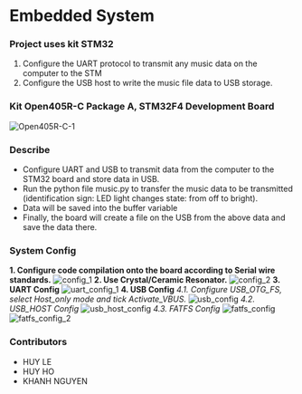 # Embedded System
### Project uses kit STM32
1. Configure the UART protocol to transmit any music data on the computer to the STM
2. Configure the USB host to write the music file data to USB storage.

### Kit Open405R-C Package A, STM32F4 Development Board
![Open405R-C-1](https://i.imgur.com/DQVrHfb.jpg)

### Describe
- Configure UART and USB to transmit data from the computer to the STM32 board and store data in USB.
- Run the python file music.py to transfer the music data to be transmitted (identification sign: LED light changes state: from off to bright).
- Data will be saved into the buffer variable
- Finally, the board will create a file on the USB from the above data and save the data there.

### System Config
**1. Configure code compilation onto the board according to Serial wire standards.**
![config_1](https://github.com/huyle-hcmus/step-counting-device/assets/132913421/8678cf5c-0cfd-467d-adf7-68db98e43baf)
**2. Use Crystal/Ceramic Resonator.**
![config_2](https://github.com/huyle-hcmus/step-counting-device/assets/132913421/f776eb8b-b380-4168-85b8-a2c570acdba5)
**3. UART Config**
![uart_config_1](https://github.com/huyle-hcmus/step-counting-device/assets/132913421/beb1a1a8-c176-458f-9b04-e23c4822c02a)
**4. USB Config**
*4.1. Configure USB_OTG_FS, select Host_only mode and tick Activate_VBUS.*
![usb_config](https://github.com/huyle-hcmus/step-counting-device/assets/132913421/352ec470-56f7-444c-99a2-82ab0ff68ddf)
*4.2. USB_HOST Config*
![usb_host_config](https://github.com/huyle-hcmus/step-counting-device/assets/132913421/f0130782-3475-4e01-97a2-73b41d8f8a7e)
*4.3. FATFS Config*
![fatfs_config](https://github.com/huyle-hcmus/step-counting-device/assets/132913421/bbff8832-bc36-4339-96b6-5f26654f01a5)
![fatfs_config_2](https://github.com/huyle-hcmus/step-counting-device/assets/132913421/5d1e5b05-d566-456b-bff4-5df241f6654f)

### Contributors
- HUY LE
- HUY HO
- KHANH NGUYEN


